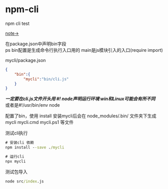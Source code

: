 # npm-cli
npm cli test

[note->]()

在package.json中声明bin字段  
ps bin配置是生成命令行执行入口用的 main是js模块引入的入口(require import)

mycli/package.json
```json
{
    "bin":{
        "mycli":"bin/cli.js"
    }
}
```
***一定要在cli.js文件开头用 #! node声明运行环境 win和Linux可能会有所不同***  
或者是#!/usr/bin/env node

配置了bin，使用 install 安装mycli后会在 node_modules/.bin/ 文件夹下生成  
 mycli mycli.cmd mycli.ps1 等文件

测试cli执行
```cmd
# 安装cli 依赖
npm install --save ./mycli

# 运行cli
npx mycli
```

测试包导入
```cmd
node src/index.js
```
